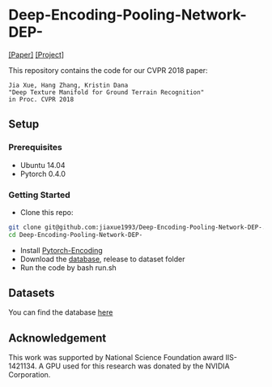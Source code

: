 # Deep-Encoding-Pooling-Network-DEP-


[[Paper]](http://openaccess.thecvf.com/content_cvpr_2018/papers/Xue_Deep_Texture_Manifold_CVPR_2018_paper.pdf) [[Project]](http://eceweb1.rutgers.edu/vision/gts/gtos.html)

This repository contains the code for our CVPR 2018 paper:

    Jia Xue, Hang Zhang, Kristin Dana
    "Deep Texture Manifold for Ground Terrain Recognition"
    in Proc. CVPR 2018

## Setup

### Prerequisites

- Ubuntu 14.04
- Pytorch 0.4.0

### Getting Started

- Clone this repo:
```bash
git clone git@github.com:jiaxue1993/Deep-Encoding-Pooling-Network-DEP-.git
cd Deep-Encoding-Pooling-Network-DEP-
```
- Install [Pytorch-Encoding](https://github.com/zhanghang1989/PyTorch-Encoding) 
- Download the [database](https://drive.google.com/file/d/1Hd1G7aKhsPPMbNrk4zHNJAzoXvUzWJ9M/view?usp=sharing), release to dataset folder
- Run the code by bash run.sh

## Datasets
You can find the database [here](http://jiaxueweb.com/)

## Acknowledgement

This work was supported by National Science Foundation award IIS-1421134. A GPU used for this research was donated by the NVIDIA Corporation.
